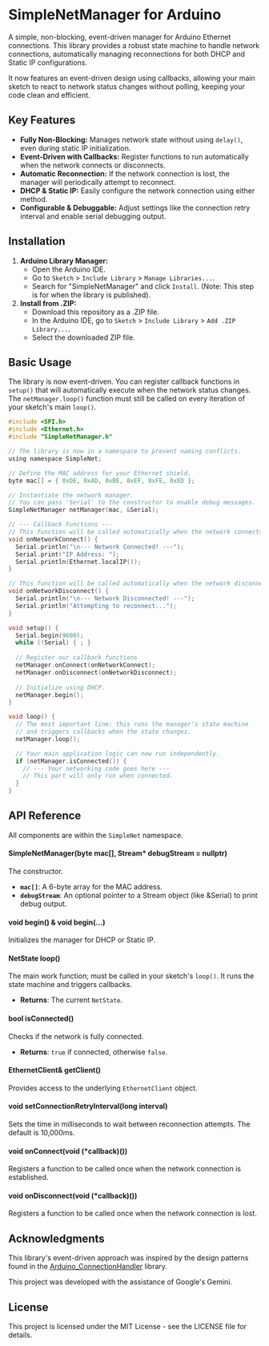 # **SimpleNetManager for Arduino**

A simple, non-blocking, event-driven manager for Arduino Ethernet connections. This library provides a robust state machine to handle network connections, automatically managing reconnections for both DHCP and Static IP configurations.

It now features an event-driven design using callbacks, allowing your main sketch to react to network status changes without polling, keeping your code clean and efficient.

## **Key Features**

* **Fully Non-Blocking:** Manages network state without using `delay()`, even during static IP initialization.  
* **Event-Driven with Callbacks:** Register functions to run automatically when the network connects or disconnects.  
* **Automatic Reconnection:** If the network connection is lost, the manager will periodically attempt to reconnect.  
* **DHCP & Static IP:** Easily configure the network connection using either method.  
* **Configurable & Debuggable:** Adjust settings like the connection retry interval and enable serial debugging output.

## **Installation**

1. **Arduino Library Manager:**  
   * Open the Arduino IDE.  
   * Go to `Sketch` \> `Include Library` \> `Manage Libraries...`.  
   * Search for "SimpleNetManager" and click `Install`. (Note: This step is for when the library is published).  
2. **Install from .ZIP:**  
   * Download this repository as a .ZIP file.  
   * In the Arduino IDE, go to `Sketch` \> `Include Library` \> `Add .ZIP Library...`.  
   * Select the downloaded ZIP file.

## **Basic Usage**

The library is now event-driven. You can register callback functions in `setup()` that will automatically execute when the network status changes. The `netManager.loop()` function must still be called on every iteration of your sketch's main `loop()`.
```c
#include <SPI.h>  
#include <Ethernet.h>  
#include "SimpleNetManager.h"

// The library is now in a namespace to prevent naming conflicts.  
using namespace SimpleNet;

// Define the MAC address for your Ethernet shield.  
byte mac[] = { 0xDE, 0xAD, 0xBE, 0xEF, 0xFE, 0xED };

// Instantiate the network manager.  
// You can pass 'Serial' to the constructor to enable debug messages.  
SimpleNetManager netManager(mac, &Serial);

// --- Callback Functions ---  
// This function will be called automatically when the network connects.  
void onNetworkConnect() {  
  Serial.println("\n--- Network Connected! ---");  
  Serial.print("IP Address: ");  
  Serial.println(Ethernet.localIP());  
}

// This function will be called automatically when the network disconnects.  
void onNetworkDisconnect() {  
  Serial.println("\n--- Network Disconnected! ---");  
  Serial.println("Attempting to reconnect...");  
}

void setup() {  
  Serial.begin(9600);  
  while (!Serial) { ; }  
    
  // Register our callback functions  
  netManager.onConnect(onNetworkConnect);  
  netManager.onDisconnect(onNetworkDisconnect);  
    
  // Initialize using DHCP.  
  netManager.begin();  
}

void loop() {  
  // The most important line: this runs the manager's state machine  
  // and triggers callbacks when the state changes.  
  netManager.loop();

  // Your main application logic can now run independently.  
  if (netManager.isConnected()) {  
    // --- Your networking code goes here ---  
    // This part will only run when connected.  
  }  
}
```
## **API Reference**

All components are within the `SimpleNet` namespace.

#### **SimpleNetManager(byte mac[], Stream\* debugStream = nullptr)**

The constructor.

* **`mac[]`**: A 6-byte array for the MAC address.  
* **`debugStream`**: An optional pointer to a Stream object (like \&Serial) to print debug output.

#### **void begin() & void begin(...)**

Initializes the manager for DHCP or Static IP.

#### **NetState loop()**

The main work function; must be called in your sketch's `loop()`. It runs the state machine and triggers callbacks.

* **Returns**: The current `NetState`.

#### **bool isConnected()**

Checks if the network is fully connected.

* **Returns**: `true` if connected, otherwise `false`.

#### **EthernetClient& getClient()**

Provides access to the underlying `EthernetClient` object.

#### **void setConnectionRetryInterval(long interval)**

Sets the time in milliseconds to wait between reconnection attempts. The default is 10,000ms.

#### **void onConnect(void (\*callback)())**

Registers a function to be called once when the network connection is established.

#### **void onDisconnect(void (\*callback)())**

Registers a function to be called once when the network connection is lost.

## Acknowledgments

This library's event-driven approach was inspired by the design patterns found in the [Arduino_ConnectionHandler](https://github.com/arduino-libraries/Arduino_ConnectionHandler) library.

This project was developed with the assistance of Google's Gemini.

## **License**

This project is licensed under the MIT License \- see the LICENSE file for details.
